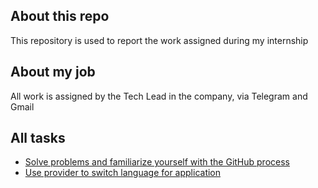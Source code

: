 ## About this repo
<p> This repository is used to report the work assigned during my internship<p>

## About my job
<p> All work is assigned by the Tech Lead in the company, via Telegram and Gmail<p>

## All tasks
- [Solve problems and familiarize yourself with the GitHub process](https://github.com/ltdangkhoa/Flutter-Animation-Progress-Bar/issues/16#issue-comment-box)
- [Use provider to switch language for application](https://github.com/ltdangkhoa/flutter_demo_todo/issues/1)

